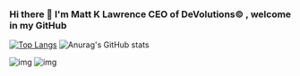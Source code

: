 ### Hi there 👋 I'm Matt K Lawrence CEO of DeVolutions© , welcome in my GitHub


[![Top Langs](https://github-readme-stats.vercel.app/api/top-langs/?username=MattKLawrence)](https://github.com/anuraghazra/github-readme-stats)
![Anurag's GitHub stats](https://github-readme-stats.vercel.app/api?username=MattKLawrence&show_icons=true&theme=radical)




![img](https://i.imgur.com/E1kFSG4.png)
![img](https://i.imgur.com/lGP8jOk.png)


